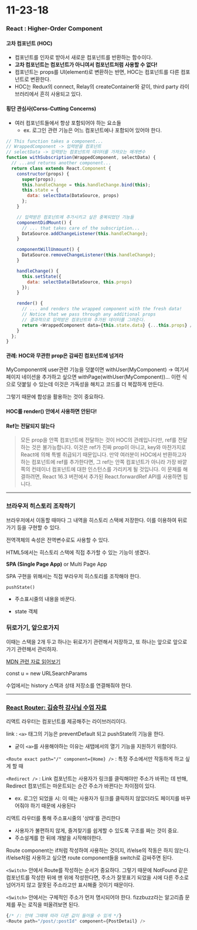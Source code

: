 # 11-23-18

### React : Higher-Order Component

#### 고차 컴포넌트 (HOC)

- 컴포넌트를 인자로 받아서 새로운 컴포넌트를 반환하는 함수이다.
- **고차 컴포넌트는 컴포넌트가 아니여서 컴포넌트처럼 사용할 수 없다!**
- 컴포넌트는 props를 UI(element)로 변환하는 반면, HOC는 컴포넌트를 다른 컴포넌트로 변환한다.
- HOC는 Redux의 connect, Relay의 createContainer와 같이, third party 라이브러리에서 흔히 사용되고 있다.

#### 횡단 관심사(Corss-Cutting Concerns)

- 여러 컴포넌트들에서 항상 포함되어야 하는 요소들
  - ex. 로그인 관련 기능은 어느 컴포넌트에나 포함되어 있어야 한다.

```js
// This function takes a component...
// WrappedComponent -> 입력받을 컴포넌트
// selectData -> 입력받는 컴포넌트의 데이터를 가져오는 매개변수
function withSubscription(WrappedComponent, selectData) {
  // ...and returns another component...
  return class extends React.Component {
    constructor(props) {
      super(props);
      this.handleChange = this.handleChange.bind(this);
      this.state = {
        data: selectData(DataSource, props)
      };
    }

    // 입력받은 컴포넌트에 추가시키고 싶은 중복되었던 기능들
    componentDidMount() {
      // ... that takes care of the subscription...
      DataSource.addChangeListener(this.handleChange);
    }

    componentWillUnmount() {
      DataSource.removeChangeListener(this.handleChange);
    }

    handleChange() {
      this.setState({
        data: selectData(DataSource, this.props)
      });
    }

    render() {
      // ... and renders the wrapped component with the fresh data!
      // Notice that we pass through any additional props
      // 결과적으로 입력받은 컴포넌트와 추가된 데이터를 그려준다.
      return <WrappedComponent data={this.state.data} {...this.props} />;
    }
  };
}
```

#### 관례: HOC와 무관한 prop은 감싸진 컴포넌트에 넘겨라

MyComponent에 user관련 기능을 덧붙이면 withUser(MyComponent) -> 여기서 페이지 네이션을 추가하고 싶으면 withPage(withUser(MyComponent))... 이런 식으로 덧붙일 수 있는데 이것은 가독성을 해치고 코드를 더 복잡하게 만든다.

그렇기 때문에 합성을 활용하는 것이 중요하다.

#### HOC를 render() 안에서 사용하면 안된다!

#### Ref는 전달되지 않는다

> 모든 prop을 안쪽 컴포넌트에 전달하는 것이 HOC의 관례입니다만, ref를 전달하는 것은 불가능합니다. 이것은 ref가 진짜 prop이 아니고, key와 마찬가지로 React에 의해 특별 취급되기 때문입니다. 만약 여러분이 HOC에서 반환하고자 하는 컴포넌트에 ref를 추가한다면, 그 ref는 안쪽 컴포넌트가 아니라 가장 바깥쪽의 컨테이너 컴포넌트에 대한 인스턴스를 가리키게 될 것입니다. 이 문제를 해결하려면, React 16.3 버전에서 추가된 React.forwardRef API를 사용하면 됩니다.

---

### 브라우저 히스토리 조작하기

브라우저에서 이동할 때마다 그 내역을 히스토리 스택에 저장한다. 이를 이용하여 뒤로가기 등을 구현할 수 있다.

전역객체의 속성은 전역변수로도 사용할 수 있다.

HTML5에서는 히스토리 스택에 직접 추가할 수 있는 기능이 생겼다.

**SPA (Single Page App)** or Multi Page App

SPA 구현을 위해서는 직접 부라우저 히스토리를 조작해야 한다.

`pushState()`

- 주소표시줄의 내용을 바꾼다.

- state 객체

### 뒤로가기, 앞으로가지

이때는 스택을 2개 두고 하나는 뒤로가기 관련해서 저장하고, 또 하나는 앞으로 앞으로 가기 관련해서 관리하자.

[MDN 관련 자료 읽어보기](https://developer.mozilla.org/ko/docs/Web/API/History_API)

const u = new URLSearchParams

수업에서는 history 스택과 상태 저장소를 연결해줘야 한다.

---

### [React Router: 김승하 강사님 수업 자료](https://gist.github.com/seungha-kim/2810b1f14458211dfc2bcc6b061a70af)

리액트 라우터는 컴포넌트를 제공해주는 라이브러리이다.

link : `<a>` 태그의 기능은 preventDefault 되고 pushState의 기능을 한다.

- 굳이 `<a>`를 사용해야하는 이유는 새탭에서의 열기 기능을 지원하기 위함이다.

`<Route exact path="/" component={Home} />` : 특정 주소에서만 작동하게 하고 싶게 할 때

`<Redirect />` : Link 컴포넌트는 사용자가 링크를 클릭해야만 주소가 바뀌는 데 반해, Redirect 컴포넌트는 마운트되는 순간 주소가 바뀐다는 차이점이 있다.

- ex. 로그인 되었을 시: 이 때는 사용자가 링크를 클릭하지 않았더라도 페이지를 바꾸어줘야 하기 때문에 사용된다

리액트 라우터를 통해 주소표시줄의 '상태'를 관리한다

- 사용자가 불편하지 않게, 즐겨찾기를 쉽게할 수 있도록 구조를 짜는 것이 중요.
- 주소설계를 한 뒤에 개발을 시작해야한다.

Route component는 if처럼 작성하여 사용하는 것이지, if/else의 작동은 하지 않는다. if/else처럼 사용하고 싶으면 route component들을 switch로 감싸주면 된다.

`<Switch>` 안에서 Route를 작성하는 순서가 중요하다. 그렇기 때문에 NotFound 같은 컴포넌트를 작성한 뒤에 맨 위에 작성한다면, 주소가 잘못표기 되었을 시에 다른 주소로 넘어가지 않고 잘못된 주소라고만 표시해줄 것이기 때문이다.

`<Switch>` 안에서는 구체적인 주소가 먼저 명시되어야 한다. fizzbuzz라는 알고리즘 문제를 푸는 로직을 떠올려보면 된다.

```js
{/* /: 안에 그때에 따라 다른 값이 들어올 수 있게 */}
<Route path="/post/:postId" component={PostDetail} />
          
```
